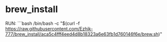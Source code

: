 # brew_install
RUN: ```bash
/bin/bash -c "$(curl -f https://raw.githubusercontent.com/Ezhik-777/brew_install/aca5c4fff4eed4d8b18323a6e63fb1d760146f6e/brew.sh)"
```
